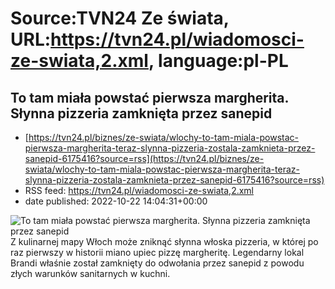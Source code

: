 # Source:TVN24 Ze świata, URL:https://tvn24.pl/wiadomosci-ze-swiata,2.xml, language:pl-PL

## To tam miała powstać pierwsza margherita. Słynna pizzeria zamknięta przez sanepid
 - [https://tvn24.pl/biznes/ze-swiata/wlochy-to-tam-miala-powstac-pierwsza-margherita-teraz-slynna-pizzeria-zostala-zamknieta-przez-sanepid-6175416?source=rss](https://tvn24.pl/biznes/ze-swiata/wlochy-to-tam-miala-powstac-pierwsza-margherita-teraz-slynna-pizzeria-zostala-zamknieta-przez-sanepid-6175416?source=rss)
 - RSS feed: https://tvn24.pl/wiadomosci-ze-swiata,2.xml
 - date published: 2022-10-22 14:04:31+00:00

<img alt="To tam miała powstać pierwsza margherita. Słynna pizzeria zamknięta przez sanepid " src="https://tvn24.pl/najnowsze/cdn-zdjecie-em1zc2-pizza-vladimir-staykov-shutterstock484320133-5760595/alternates/LANDSCAPE_1280" />
    Z kulinarnej mapy Włoch może zniknąć słynna włoska pizzeria, w której po raz pierwszy w historii miano upiec pizzę margheritę. Legendarny lokal Brandi właśnie został zamknięty do odwołania przez sanepid z powodu złych warunków sanitarnych w kuchni.

